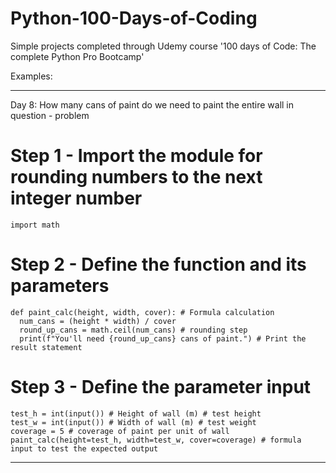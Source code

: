 # Python-100-Days-of-Coding
Simple projects completed through Udemy course '100 days of Code: The complete Python Pro Bootcamp'


Examples:

___
Day 8: How many cans of paint do we need to paint the entire wall in question - problem

# Step 1 - Import the module for rounding numbers to the next integer number
`import math`

# Step 2 - Define the function and its parameters
`def paint_calc(height, width, cover): # Formula calculation`  
`  num_cans = (height * width) / cover`  
`  round_up_cans = math.ceil(num_cans) # rounding step`  
`  print(f"You'll need {round_up_cans} cans of paint.") # Print the result statement`  

# Step 3 - Define the parameter input
`test_h = int(input()) # Height of wall (m) # test height`  
`test_w = int(input()) # Width of wall (m) # test weight`  
`coverage = 5 # coverage of paint per unit of wall`  
`paint_calc(height=test_h, width=test_w, cover=coverage) # formula input to test the expected output`  

___












